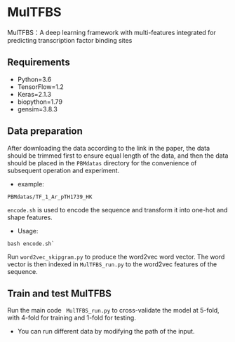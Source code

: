 # MulTFBS
MulTFBS：A deep learning framework with multi-features integrated for predicting transcription factor binding sites
## Requirements
 * Python=3.6
 * TensorFlow=1.2
 * Keras=2.1.3
 * biopython=1.79
 * gensim=3.8.3
## Data preparation
After downloading the data according to the link in the paper, the data should be trimmed first to ensure equal length of the data, and then the data should be placed in the `PBMdatas` directory for the convenience of subsequent operation and experiment.
 *  example: 
 ```
 PBMdatas/TF_1_Ar_pTH1739_HK
 ```
`encode.sh` is used to encode the sequence and transform it into one-hot and shape features.
 * Usage: 
 ```
 bash encode.sh`
 ```
Run `word2vec_skipgram.py` to produce the word2vec word vector. The word vector is then indexed in `MulTFBS_run.py` to the word2vec features of the sequence.

## Train and test MulTFBS
Run the main code ` MulTFBS_run.py` to cross-validate the model at 5-fold, with 4-fold for training and 1-fold for testing.
* You can run different data by modifying the path of the input. 
